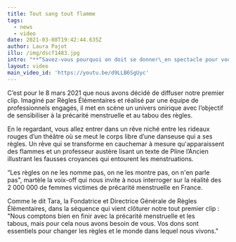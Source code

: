 ```yaml
---
title: Tout sang tout flamme
tags:
  - news
  - video
date: 2021-03-08T19:42:44.635Z
author: Laura Pajot
illu: /img/dscf1483.jpg
intro: "**“Savez-vous pourquoi on doit se donner\_en spectacle pour vous ouvrir les yeux ?”**"
layout: video
main_video_id: 'https://youtu.be/d9LLB6SgUyc'
---
```

C’est pour le 8 mars 2021 que nous avons décidé de diffuser notre premier clip. Imaginé par Règles Élémentaires et réalisé par une équipe de professionnels engagés,  il met en scène un univers onirique avec l’objectif de sensibiliser à la précarité menstruelle et au tabou des règles.

En le regardant, vous allez entrer dans un rêve niché entre les rideaux rouges d’un théâtre où se meut le corps libre d’une danseuse qui a ses règles. Un rêve qui se transforme en cauchemar à mesure qu'apparaissent des flammes et un professeur austère lisant un texte de Pline l’Ancien illustrant les fausses croyances qui entourent les menstruations. 

“Les règles on ne les nomme pas, on ne les montre pas, on n'en parle pas", martèle la voix-off qui nous invite à nous interroger sur la réalité des 2 000 000 de femmes victimes de précarité menstruelle en France.

Comme le dit Tara, la Fondatrice et Directrice Générale de Règles Élémentaires, dans la séquence qui vient clôturer notre tout premier clip : "Nous comptons bien en finir avec la précarité menstruelle et les tabous, mais pour cela nous avons besoin de vous. Vos dons sont essentiels pour changer les règles et le monde dans lequel nous vivons."
